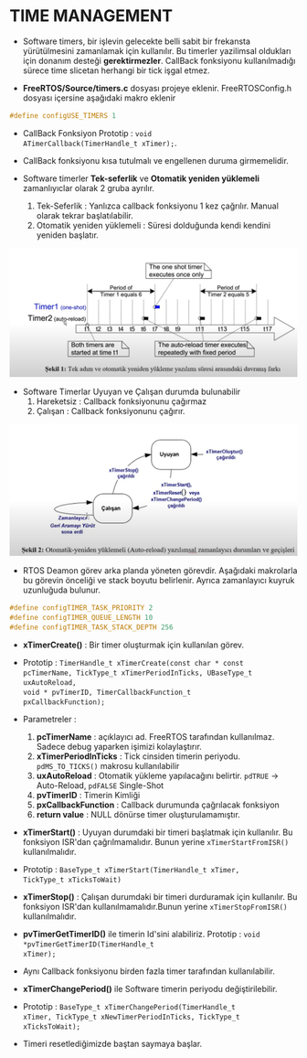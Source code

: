 # **TIME MANAGEMENT**
- Software timers, bir işlevin gelecekte belli sabit bir frekansta yürütülmesini zamanlamak için kullanılır. Bu timerler yazilimsal oldukları için donanım desteği **gerektirmezler**. CallBack fonksiyonu kullanılmadığı sürece time slicetan herhangi bir tick işgal etmez.

- **FreeRTOS/Source/timers.c** dosyası projeye eklenir. FreeRTOSConfig.h dosyası içersine aşağıdaki makro eklenir
``` C
#define configUSE_TIMERS 1
```
- CallBack Fonksiyon Prototip : <code>void ATimerCallback(TimerHandle_t xTimer);</code>.
- CallBack fonksiyonu kısa tutulmalı ve engellenen duruma girmemelidir.

- Software timerler **Tek-seferlik** ve **Otomatik yeniden yüklemeli** zamanlıyıclar olarak 2 gruba ayrılır.
    1. Tek-Seferlik : Yanlızca callback fonksiyonu 1 kez çağrılır. Manual olarak tekrar başlatılabilir.
    2. Otomatik yeniden yüklemeli : Süresi dolduğunda kendi kendini yeniden başlatır.

![Software Timers](./Images/FreeRTOS_SoftwareTimers.PNG)

- Software Timerlar Uyuyan ve Çalışan durumda bulunabilir
    1. Hareketsiz : Callback fonksiyonunu çağırmaz
    3. Çalışan : Callback fonksiyonunu çağırır.

![Software Timers](./Images/FreeRTOS_SoftwareTimers1.PNG)

- RTOS Deamon görev arka planda yöneten görevdir. Aşağıdaki makrolarla bu görevin önceliği ve stack boyutu belirlenir. Ayrıca zamanlayıcı kuyruk uzunluğuda bulunur.
``` C
#define configTIMER_TASK_PRIORITY 2
#define configTIMER_QUEUE_LENGTH 10
#define configTIMER_TASK_STACK_DEPTH 256
```

- **xTimerCreate()** : Bir timer oluşturmak için kullanılan görev.
- Prototip : <code>TimerHandle_t xTimerCreate(const char * const pcTimerName, TickType_t xTimerPeriodInTicks, UBaseType_t uxAutoReload, void * pvTimerID, TimerCallbackFunction_t pxCallbackFunction);</code>

- Parametreler : 
    1. **pcTimerName** : açıklayıcı ad. FreeRTOS tarafından kullanılmaz. Sadece debug yaparken işimizi kolaylaştırır.
    2. **xTimerPeriodInTicks** : Tick cinsiden timerin periyodu. <code>pdMS_TO_TICKS()</code> makrosu kullanılabilir
    3. **uxAutoReload** : Otomatik yükleme yapılacağını belirtir. <code>pdTRUE</code> -> Auto-Reload, <code>pdFALSE</code> Single-Shot
    4. **pvTimerID** : Timerin Kimliği
    5. **pxCallbackFunction** : Callback durumunda çağrılacak fonksiyon
    6. **return value** : NULL dönürse timer oluşturulamamıştır.

- **xTimerStart()** : Uyuyan durumdaki bir timeri başlatmak için kullanılır. Bu fonksiyon ISR'dan çağrılmamalıdır. Bunun yerine <code>xTimerStartFromISR()</code> kullanılmalıdır.
- Prototip : <code>BaseType_t xTimerStart(TimerHandle_t xTimer, TickType_t xTicksToWait)</code>

- **xTimerStop()** : Çalışan durumdaki bir timeri durduramak için kullanılır. Bu fonksiyon ISR'dan kullanılmamalıdır.Bunun yerine <code>xTimerStopFromISR()</code> kullanılmalıdır.

- **pvTimerGetTimerID()** ile timerin Id'sini alabiliriz. Prototip : <code>void *pvTimerGetTimerID(TimerHandle_t xTimer);</code>

- Aynı Callback fonksiyonu birden fazla timer tarafından kullanılabilir.

- **xTimerChangePeriod()** ile Software timerin periyodu değiştirilebilir.
- Prototip : <code>BaseType_t xTimerChangePeriod(TimerHandle_t xTimer, TickType_t xNewTimerPeriodInTicks, TickType_t xTicksToWait);</code>

- Timeri resetlediğimizde baştan saymaya başlar.
